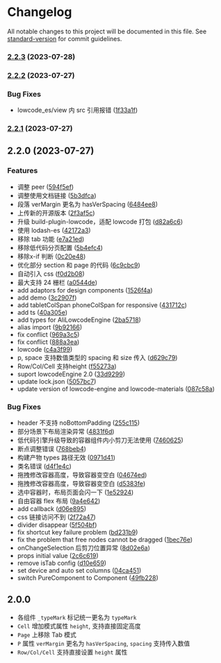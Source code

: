 # Changelog

All notable changes to this project will be documented in this file. See [standard-version](https://github.com/conventional-changelog/standard-version) for commit guidelines.

### [2.2.3](https://github.com/alibaba-fusion/layout/compare/v2.2.2...v2.2.3) (2023-07-28)

### [2.2.2](https://github.com/alibaba-fusion/layout/compare/v2.2.1...v2.2.2) (2023-07-27)


### Bug Fixes

* lowcode_es/view 内 src 引用报错 ([1f33a1f](https://github.com/alibaba-fusion/layout/commit/1f33a1f1ef7e0dda6c627235f289c66f98e96d1d))

### [2.2.1](https://github.com/alibaba-fusion/layout/compare/v2.2.0...v2.2.1) (2023-07-27)

## 2.2.0 (2023-07-27)


### Features

* 调整 peer ([594f5ef](https://github.com/alibaba-fusion/layout/commit/594f5ef1cb7ccc462f29098ffeb6427052fe8a8f))
* 调整使用文档链接 ([5b3dfca](https://github.com/alibaba-fusion/layout/commit/5b3dfcacbac7cdd1e4d038a336a60f6b650b0093))
* 段落 verMargin 更名为 hasVerSpacing ([6484ee8](https://github.com/alibaba-fusion/layout/commit/6484ee82026ce31f4459ea2542b4b130da79c5f0))
* 上传新的开源版本 ([2f3af5c](https://github.com/alibaba-fusion/layout/commit/2f3af5cd6e5cd6b13a3ed3b6abfe224459a3a294))
* 升级 build-plugin-lowcode，适配 lowcode 打包 ([d82a6c6](https://github.com/alibaba-fusion/layout/commit/d82a6c663a8e0dd7d7f64417243e9eca8f7d86f7))
* 使用 lodash-es ([42172a3](https://github.com/alibaba-fusion/layout/commit/42172a35cf93de4c8e42338ad1a379d5cbd48dbd))
* 移除 tab 功能 ([e7a21ed](https://github.com/alibaba-fusion/layout/commit/e7a21ed3818adcad9dc9b4b7b26e3ddd17b3813f))
* 移除低代码分页配置 ([5b4efc4](https://github.com/alibaba-fusion/layout/commit/5b4efc4395278593820f940786d5b4a9e43a52d1))
* 移除x-if 判断 ([0c20e48](https://github.com/alibaba-fusion/layout/commit/0c20e48a2806c30ccc21fb3fe736636113ad85fa))
* 优化部分 section 和 page 的代码 ([6c9cbc9](https://github.com/alibaba-fusion/layout/commit/6c9cbc98d218a7ef1881e9d33df651bba7017db9))
* 自动引入 css ([f0d2b08](https://github.com/alibaba-fusion/layout/commit/f0d2b08997ca68127dcdd80ff4c553dcae09ebf9))
* 最大支持 24 栅栏 ([a0544de](https://github.com/alibaba-fusion/layout/commit/a0544de80c82442e526d97f5d6bf72d01366b75f))
* add adaptors for design components ([1526f4a](https://github.com/alibaba-fusion/layout/commit/1526f4a9ccb596eaf73ca1f356587bb426d50904))
* add demo ([3c2907f](https://github.com/alibaba-fusion/layout/commit/3c2907f34fb689fcb03240c7f75c7bd04b50ecc0))
* add tabletColSpan phoneColSpan for responsive ([431712c](https://github.com/alibaba-fusion/layout/commit/431712c9af349f17b5fd12f9bda703fccc7831cf))
* add ts ([40a305e](https://github.com/alibaba-fusion/layout/commit/40a305e321645f12a80be06833a68843b8279f92))
* add types for AliLowcodeEngine ([2ba5718](https://github.com/alibaba-fusion/layout/commit/2ba57186a916e43b2e1135713889f5ea23b18f26))
* alias import ([9b92166](https://github.com/alibaba-fusion/layout/commit/9b921665c80ddddefe1d1736392586ac278004a4))
* fix conflict ([969a3c5](https://github.com/alibaba-fusion/layout/commit/969a3c5723edec0bc33c4283b5710dfea811f1f2))
* fix conflict ([888a3ea](https://github.com/alibaba-fusion/layout/commit/888a3ea9d98d9d95aae1b487296df970b896d15b))
* lowcode ([c4a3f99](https://github.com/alibaba-fusion/layout/commit/c4a3f9959c66b3f5f10b15869769559c5a6ecc40))
* p, space 支持数值类型的 spacing 和 size 传入 ([d629c79](https://github.com/alibaba-fusion/layout/commit/d629c79445f5cc3b3ef160d07595213c48cfe0ab))
* Row/Col/Cell 支持height ([f55273a](https://github.com/alibaba-fusion/layout/commit/f55273a9741263bdf3dd30c3f87e20065a97a394))
* suport lowcodeEngine 2.0 ([33d9299](https://github.com/alibaba-fusion/layout/commit/33d9299837928f65c303ebe155157213cfae3806))
* update lock.json ([5057bc7](https://github.com/alibaba-fusion/layout/commit/5057bc70e8dfe27132cb602b2c1aa0f43fcf19cc))
* update version of lowcode-engine and lowcode-materials ([087c58a](https://github.com/alibaba-fusion/layout/commit/087c58a510c5c61863ede54f8b55c08337940784))


### Bug Fixes

*  header 不支持 noBottomPadding ([255c115](https://github.com/alibaba-fusion/layout/commit/255c1154b6d4eda957106828c7c9d1749ca832e8))
* 部分场景下布局渲染异常 ([4831f6d](https://github.com/alibaba-fusion/layout/commit/4831f6d4d3e776a87a63b6df203cd081e3f71264))
* 低代码引擎升级导致的容器组件内小剪刀无法使用 ([7460625](https://github.com/alibaba-fusion/layout/commit/7460625bab4d45f7113f8e9c6d082542c2f51196))
* 断点调整错误 ([768beb4](https://github.com/alibaba-fusion/layout/commit/768beb48c302388a02dea3cd527214e98a6e3ac8))
* 构建产物 types 路径无效 ([0971d41](https://github.com/alibaba-fusion/layout/commit/0971d41599df8290ba321db6cfa011bd9fe5ccc9))
* 类名错误 ([d4f1e4c](https://github.com/alibaba-fusion/layout/commit/d4f1e4c4977657c4e7c459f5902fa403687ed613))
* 拖拽修改容器高度，导致容器变空白 ([04674ed](https://github.com/alibaba-fusion/layout/commit/04674ed43cb0692e390dfdd3418d6bf77f116c46))
* 拖拽修改容器高度，导致容器变空白 ([d5383fe](https://github.com/alibaba-fusion/layout/commit/d5383fe65a9b53c85b34b176267b8b54b254c3b8))
* 选中容器时，布局页面会闪一下 ([1e52924](https://github.com/alibaba-fusion/layout/commit/1e52924f58a7bc1dcdb98de4299dce265b574bbe))
* 自由容器 flex 布局 ([9a4e642](https://github.com/alibaba-fusion/layout/commit/9a4e642da44e1f2d1ddf53fccae846c7619edf44))
* add callback ([d06e895](https://github.com/alibaba-fusion/layout/commit/d06e895e989c569b20c11f769f6a74c060a2dde1))
* css 链接访问不到 ([2f72a47](https://github.com/alibaba-fusion/layout/commit/2f72a47f840529841dd18f09587b714c56d6907d))
* divider disappear ([5f504bf](https://github.com/alibaba-fusion/layout/commit/5f504bf7a9ee7b3763769ca6b15f8b515f38a360))
* fix shortcut key failure problem ([bd231b9](https://github.com/alibaba-fusion/layout/commit/bd231b9ead32a88f1f4932660c08fe1b36b6de17))
* fix the problem that free nodes cannot be dragged ([1bec76e](https://github.com/alibaba-fusion/layout/commit/1bec76e137996a197fdab9aa4ab90d7f020eb80d))
* onChangeSelection 后剪刀位置异常 ([8d02e6a](https://github.com/alibaba-fusion/layout/commit/8d02e6a990c485bbe8fd8e13c3ca3cc18ce3271c))
* props initial value ([2c6c619](https://github.com/alibaba-fusion/layout/commit/2c6c6190dbd8d48386e1f1cff2bc133f60a39846))
* remove isTab config ([d10e659](https://github.com/alibaba-fusion/layout/commit/d10e659bb6022d381e75e21f8c76363853ff0183))
* set device and auto set columns ([04ca451](https://github.com/alibaba-fusion/layout/commit/04ca45160adb6e86402d0629c959987ef4c6289a))
* switch PureComponent to Component ([49fb228](https://github.com/alibaba-fusion/layout/commit/49fb22885615053e966bbd4aec9d8a8b1414abec))

## 2.0.0

- 各组件 `_typeMark` 标记统一更名为 `typeMark`
- `Cell` 增加模式属性 `height`, 支持直接固定高度
- `Page` 上移除 Tab 模式
- `P` 属性 `verMargin` 更名为 `hasVerSpacing`, `spacing` 支持传入数值
- `Row/Col/Cell` 支持直接设置 `height` 属性
